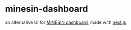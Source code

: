 # minesin-dashboard

an alternative UI for [MINESIN dashboard](https://omsinkrissada.sytes.net/minecraft/), made with [next.js](https://nextjs.org/)
